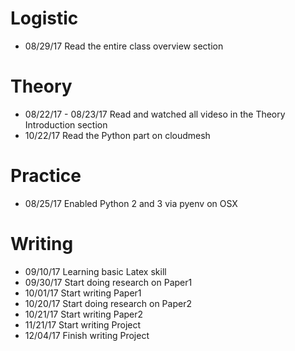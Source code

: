 # Logistic

* 08/29/17 Read the entire class overview section 

# Theory

* 08/22/17 - 08/23/17 Read and watched all videso in the Theory Introduction section
* 10/22/17 Read the Python part on cloudmesh


# Practice

* 08/25/17 Enabled Python 2 and 3 via pyenv on OSX

# Writing

* 09/10/17 Learning basic Latex skill
* 09/30/17 Start doing research on Paper1
* 10/01/17 Start writing Paper1
* 10/20/17 Start doing research on Paper2
* 10/21/17 Start writing Paper2
* 11/21/17 Start writing Project
* 12/04/17 Finish writing Project
